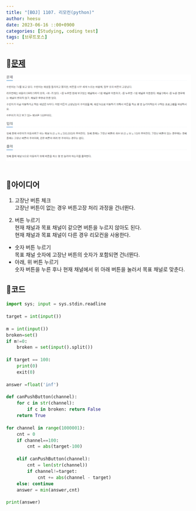 ```yaml
---
title: "[BOJ] 1107. 리모컨(python)"
author: heesu
date: 2023-06-16 ::00+0900
categories: [Studying, coding test]
tags: [브루트포스]
---
```

## 📌[문제](https://www.acmicpc.net/problem/1107)
![Alt text](https://raw.githubusercontent.com/skagmltn7/practice_coding_test/660d3659b84618c5a2564cf70989f7303a937dec/BOJ/img/problem_1107.PNG)
<br><br>

## 💪아이디어<br>
1. 고장난 버튼 체크<br>
고장난 버튼이 없는 경우 버튼고장 처리 과정을 건너뛴다.<br>

2. 버튼 누르기<br>
현재 채널과 목표 채널이 같으면 버튼을 누르지 않아도 된다.<br>
현재 채널과 목표 채널이 다른 경우 리모컨을 사용한다.<br>
- 숫자 버튼 누르기<br> 목표 채널 숫자에 고장난 버튼의 숫자가 포함되면 건너뛴다.<br> 
- 아래, 위 버튼 누르기<br> 숫자 버튼을 누른 후나 현재 채널에서 위 아래 버튼을 눌러서 목표 채널로 맞춘다.<br>

## 🥂코드

```python
import sys; input = sys.stdin.readline

target = int(input())

m = int(input())
broken=set()
if m!=0:
    broken = set(input().split())

if target == 100: 
    print(0)
    exit(0)

answer =float('inf')

def canPushButton(channel):
    for c in str(channel):
        if c in broken: return False
    return True

for channel in range(1000001):
    cnt = 0
    if channel==100:
        cnt = abs(target-100)

    elif canPushButton(channel):
        cnt = len(str(channel))
        if channel!=target:
            cnt += abs(channel - target)
    else: continue
    answer = min(answer,cnt)

print(answer)
```